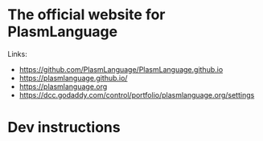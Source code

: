 
# The official website for PlasmLanguage

Links:
- https://github.com/PlasmLanguage/PlasmLanguage.github.io
- https://plasmlanguage.github.io/
- https://plasmlanguage.org
- https://dcc.godaddy.com/control/portfolio/plasmlanguage.org/settings

# Dev instructions

```bash


```